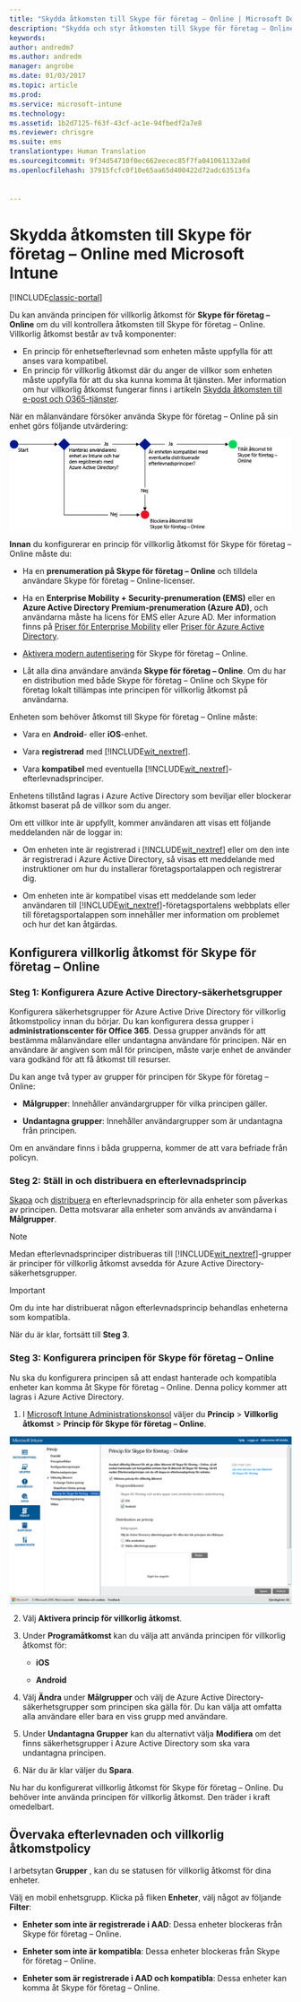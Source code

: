 ```yaml
---
title: "Skydda åtkomsten till Skype för företag – Online | Microsoft Docs"
description: "Skydda och styr åtkomsten till Skype för företag – Online med villkorlig åtkomst."
keywords: 
author: andredm7
ms.author: andredm
manager: angrobe
ms.date: 01/03/2017
ms.topic: article
ms.prod: 
ms.service: microsoft-intune
ms.technology: 
ms.assetid: 1b2d7125-f63f-43cf-ac1e-94fbedf2a7e8
ms.reviewer: chrisgre
ms.suite: ems
translationtype: Human Translation
ms.sourcegitcommit: 9f34d54710f0ec662eecec85f7fa041061132a0d
ms.openlocfilehash: 37915fcfc0f10e65aa65d400422d72adc63513fa


---
```


# <a name="protect-access-to-skype-for-business-online-with-microsoft-intune"></a>Skydda åtkomsten till Skype för företag – Online med Microsoft Intune

[!INCLUDE[classic-portal](../includes/classic-portal.md)]

Du kan använda principen för villkorlig åtkomst för **Skype för företag – Online** om du vill kontrollera åtkomsten till Skype för företag – Online.
Villkorlig åtkomst består av två komponenter:
- En princip för enhetsefterlevnad som enheten måste uppfylla för att anses vara kompatibel.
- En princip för villkorlig åtkomst där du anger de villkor som enheten måste uppfylla för att du ska kunna komma åt tjänsten.
Mer information om hur villkorlig åtkomst fungerar finns i artikeln [Skydda åtkomsten till e-post och O365-tjänster](restrict-access-to-email-and-o365-services-with-microsoft-intune.md).

När en målanvändare försöker använda Skype för företag – Online på sin enhet görs följande utvärdering:

![Diagram som visar beslutspunkterna som används för att avgöra om en enhet får åtkomst till Skype för företag – Online eller blockeras](../media/ConditionalAccess_SkypeforBusiness.png)

**Innan** du konfigurerar en princip för villkorlig åtkomst för Skype för företag – Online måste du:
- Ha en **prenumeration på Skype för företag – Online** och tilldela användare Skype för företag – Online-licenser.
- Ha en **Enterprise Mobility + Security-prenumeration (EMS)** eller en **Azure Active Directory Premium-prenumeration (Azure AD)**, och användarna måste ha licens för EMS eller Azure AD. Mer information finns på [Priser för Enterprise Mobility](https://www.microsoft.com/en-us/cloud-platform/enterprise-mobility-pricing) eller [Priser för Azure Active Directory](https://azure.microsoft.com/en-us/pricing/details/active-directory/).

-   [Aktivera modern autentisering](https://docs.microsoft.com/en-us/intune/deploy-use/restrict-access-to-skype-for-business-online-with-microsoft-intune) för Skype för företag – Online.
-  Låt alla dina användare använda **Skype för företag – Online**. Om du har en distribution med både Skype för företag – Online och Skype för företag lokalt tillämpas inte principen för villkorlig åtkomst på användarna.

Enheten som behöver åtkomst till Skype för företag – Online måste:

-   Vara en **Android**- eller **iOS**-enhet.

-   Vara **registrerad** med [!INCLUDE[wit_nextref](../includes/wit_nextref_md.md)].

-   Vara **kompatibel** med eventuella [!INCLUDE[wit_nextref](../includes/wit_nextref_md.md)]-efterlevnadsprinciper.


Enhetens tillstånd lagras i Azure Active Directory som beviljar eller blockerar åtkomst baserat på de villkor som du anger.

Om ett villkor inte är uppfyllt, kommer användaren att visas ett följande meddelanden när de loggar in:

-   Om enheten inte är registrerad i [!INCLUDE[wit_nextref](../includes/wit_nextref_md.md)] eller om den inte är registrerad i Azure Active Directory, så visas ett meddelande med instruktioner om hur du installerar företagsportalappen och registrerar dig.

-   Om enheten inte är kompatibel visas ett meddelande som leder användaren till [!INCLUDE[wit_nextref](../includes/wit_nextref_md.md)]-företagsportalens webbplats eller till företagsportalappen som innehåller mer information om problemet och hur det kan åtgärdas.

## <a name="configure-conditional-access-for-skype-for-business-online"></a>Konfigurera villkorlig åtkomst för Skype för företag – Online

### <a name="step-1-configure-azure-active-directory-security-groups"></a>Steg 1: Konfigurera Azure Active Directory-säkerhetsgrupper
Konfigurera säkerhetsgrupper för Azure Active Drive Directory för villkorlig åtkomstpolicy innan du börjar. Du kan konfigurera dessa grupper i **administrationscenter för Office 365**. Dessa grupper används för att bestämma målanvändare eller undantagna användare för principen. När en användare är angiven som mål för principen, måste varje enhet de använder vara godkänd för att få åtkomst till resurser.

Du kan ange två typer av grupper för principen för Skype för företag – Online:

-   **Målgrupper**: Innehåller användargrupper för vilka principen gäller.

-   **Undantagna grupper**: Innehåller användargrupper som är undantagna från principen.

Om en användare finns i båda grupperna, kommer de att vara befriade från policyn.

### <a name="step-2-configure-and-deploy-a-compliance-policy"></a>Steg 2: Ställ in och distribuera en efterlevnadsprincip
[Skapa](create-a-device-compliance-policy-in-microsoft-intune.md) och [distribuera](deploy-and-monitor-a-device-compliance-policy-in-microsoft-intune.md) en efterlevnadsprincip för alla enheter som påverkas av principen. Detta motsvarar alla enheter som används av användarna i **Målgrupper**.

> [!NOTE]
> Medan efterlevnadsprinciper distribueras till [!INCLUDE[wit_nextref](../includes/wit_nextref_md.md)]-grupper är principer för villkorlig åtkomst avsedda för Azure Active Directory-säkerhetsgrupper.


> [!IMPORTANT]
> Om du inte har distribuerat någon efterlevnadsprincip behandlas enheterna som kompatibla.

När du är klar, fortsätt till **Steg 3**.

### <a name="step-3-configure-the-skype-for-business-online-policy"></a>Steg 3: Konfigurera principen för Skype för företag – Online
Nu ska du konfigurera principen så att endast hanterade och kompatibla enheter kan komma åt Skype för företag – Online. Denna policy kommer att lagras i Azure Active Directory.

1.  I [Microsoft Intune Administrationskonsol](https://manage.microsoft.com) väljer du **Princip** > **Villkorlig åtkomst** > **Princip för Skype för företag – Online**.

  ![Skärmbild av sidan för principen för villkorlig åtkomst för Skype för företag – Online](./media/conditional_access_SFBPolicy.png)

2.  Välj **Aktivera princip för villkorlig åtkomst**.

3.  Under **Programåtkomst** kan du välja att använda principen för villkorlig åtkomst för:

    -   **iOS**

    -   **Android**

4.  Välj **Ändra** under **Målgrupper** och välj de Azure Active Directory-säkerhetsgrupper som principen ska gälla för. Du kan välja att omfatta alla användare eller bara en viss grupp med användare.

5.  Under **Undantagna Grupper** kan du alternativt välja **Modifiera** om det finns säkerhetsgrupper i Azure Active Directory som ska vara undantagna principen.

6.  När du är klar väljer du **Spara**.

Nu har du konfigurerat villkorlig åtkomst för Skype för företag – Online. Du behöver inte använda principen för villkorlig åtkomst. Den träder i kraft omedelbart.


## <a name="monitor-the-compliance-and-conditional-access-policies"></a>Övervaka efterlevnaden och villkorlig åtkomstpolicy
I arbetsytan **Grupper** , kan du se statusen för villkorlig åtkomst för dina enheter.

Välj en mobil enhetsgrupp. Klicka på fliken **Enheter**, välj något av följande **Filter**:

* **Enheter som inte är registrerade i AAD**: Dessa enheter blockeras från Skype för företag – Online.

* **Enheter som inte är kompatibla**: Dessa enheter blockeras från Skype för företag – Online.

* **Enheter som är registrerade i AAD och kompatibla**: Dessa enheter kan komma åt Skype för företag – Online.



<!--HONumber=Jan17_HO1-->


